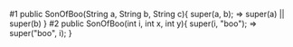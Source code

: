 #1
public SonOfBoo(String a, String b, String c){
    super(a, b); => super(a) || super(b)
}
#2
public SonOfBoo(int i, int x, int y){
    super(i, "boo"); => super("boo", i);
}